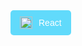  <a href="https://reactjs.org" target="_blank" style="text-decoration: none;">
      <button style="background: #61DAFB; color: #fff; border: none; padding: 10px 15px; border-radius: 5px; font-size: 14px; cursor: pointer; display: flex; align-items: center; gap: 10px;">
        <img src="https://cdn.jsdelivr.net/gh/devicons/devicon/icons/react/react-original.svg" alt="React Logo" style="width: 20px; height: 20px;" />
        React
      </button>
    </a>
